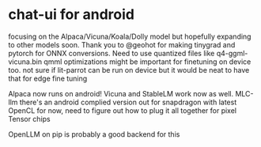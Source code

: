 # chat-ui for android
focusing on the Alpaca/Vicuna/Koala/Dolly model but hopefully expanding to other models soon. Thank you to @geohot for making tinygrad and pytorch for ONNX conversions. Need to use quantized files like q4-ggml-vicuna.bin qmml optimizations might be important for finetuning on device too. not sure if lit-parrot can be run on device but it would be neat to have that for edge fine tuning

Alpaca now runs on android! Vicuna and StableLM work now as well. MLC-llm there's an android complied version out for snapdragon with latest OpenCL for now, need to figure out how to plug it all together for pixel Tensor chips

OpenLLM on pip is probably a good backend for this
